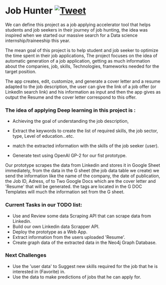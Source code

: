 # Job Hunter [![Tweet](https://img.shields.io/twitter/url/http/shields.io.svg?style=social)](https://twitter.com/intent/tweet?text=Are%20you%20looking%20for%20internship,%20first%20job%20and%20you%20want%20to%20apply%20for%20100%20offers%20everey%20day%20.%20check%20this%20website%20to%20accelerate%20your%20job%20hunting%20&url=www.job-hunter.io&via=Jobhunter&hashtag=Job_Hunter,Intelligent_Job_finding_accelerator,AI_web_service)

We can define this project as a job applying accelerator tool that helps students and job seekers in their journey of job hunting, the idea was inspired when we started our massive search for a Data science internship/traineeship this year.

The mean goal of this project is to help student and job seeker to optimize the time spent in their job applications, The project focuses on the idea of automatic generation of a job application, getting as much information about the companies, job, skills, Technologies, frameworks needed for the target position.

The app creates, edit, customize, and generate a cover letter and a resume adapted to the job description, the user can give the link of a job offer (or LinkedIn search link) and his information as input and then the app gives as output the Resume and the cover letter correspond to this offer. 

### The idea of applying Deep learning in this project is :
            
- Achieving the goal of understanding the job description, 
            
- Extract the keywords to create the list of required skills, the job sector, type, Level of education...etc. 
            
- match the extracted information with the skills of the job seeker (user).
            
- Generate text using OpenAI GP-2 for our fist prototype.

Our prototype scrapes the data from Linkedin and stores it in Google Sheet immediately, from the data in the G sheet (the job data table we create) we send the information like the name of the company, the date of publication, the Job ID, Adress, of to Two Google Docs which are the cover letter and 'Resume' that will be generated. the tags are located in the G DOC Templates will much the information set from the G sheet.


### Current Tasks in our TODO list: 
-  Use and Review some data Scraping API that can scrape data from Linkedin.
-  Build our own Linkedin data Scrapper API.
-  Deploy the prototype as a Web App.
-  Extract information from the users uploaded 'Resume'.         
-  Create graph data of the extracted data in the Neo4j Graph Database.


### Next Challenges 
- Use the 'user data' to Suggest new skills required for the job that he is interested in (Favorite) in.
- Use the data to make predictions of jobs that he can apply for.
